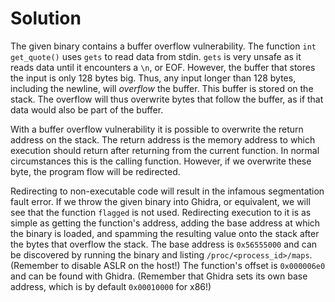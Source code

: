 # Solution
The given binary contains a buffer overflow vulnerability. The function `int get_quote()` uses `gets` to read data from stdin. `gets` is very unsafe as it reads data until it encounters a `\n`, or EOF. However, the buffer that stores the input is only 128 bytes big. Thus, any input longer than 128 bytes, including the newline, will *overflow* the buffer. This buffer is stored on the stack. The overflow will thus overwrite bytes that follow the buffer, as if that data would also be part of the buffer.

With a buffer overflow vulnerability it is possible to overwrite the return address on the stack. The return address is the memory address to which execution should return after returning from the current function. In normal circumstances this is the calling function. However, if we overwrite these byte, the program flow will be redirected.

Redirecting to non-executable code will result in the infamous segmentation fault error. If we throw the given binary into Ghidra, or equivalent, we will see that the function `flagged` is not used. Redirecting execution to it is as simple as getting the function's address, adding the base address at which the binary is loaded, and spamming the resulting value onto the stack after the bytes that overflow the stack. The base address is `0x56555000` and can be discovered by running the binary and listing `/proc/<process_id>/maps`. (Remember to disable ASLR on the host!) The function's offset is `0x000006e0` and can be found with Ghidra. (Remember that Ghidra sets its own base address, which is by default `0x00010000` for x86!)